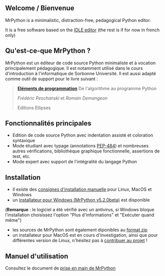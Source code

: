 ## Welcome / Bienvenue

MrPython is a minimalistic, distraction-free, pedagogical Python editor.

It is a free software based on the [IDLE editor](https://docs.python.org/3/library/idle.html)
(the rest is if for now in french only)

## Qu'est-ce-que MrPython ?

MrPython est un éditeur de code source Python minimaliste et à vocation principalement pédagogique. Il est notamment utilisé dans le cours d'introduction à l'informatique de Sorbonne Université. Il est aussi adapté comme outil de support pour le livre suivant :

> [**Eléments de programmation**](https://www.editions-ellipses.fr/accueil/10671-elements-de-programmation-de-lalgorithme-au-programme-python-9782340041066.html)
> De l'algorithme au programme Python
>
> *Frédéric Peschanski* et *Romain Demangeon*
>
> Editions Ellipses

## Fonctionnalités principales

 - Edition de code source Python avec indentation assisté et coloration syntaxique
 - Mode étudiant avec typage (annotations [PEP-484](https://www.python.org/dev/peps/pep-0484/)) et nombreuses autres vérifications, bibliothèque graphique fonctionnelle, assertions de test, etc.
 - Mode expert avec support de l'intégralité du langage Python

## Installation

- Il existe des [consignes d'installation manuelle](https://nohtyprm.github.io/MrPython/install-FR) pour Linux, MacOS et Windows
- un [installateur pour Windows (MrPython v5.2.0beta)](https://github.com/nohtyprm/MrPython/raw/win-installer/mrpython_5_2_0beta_install_FR.exe) est disponible

(**Remarque** : le logiciel a été vérifié avec un antivirus, si Windows bloque l'installation choisissez l'option "Plus d'informations" et "Exécuter quand même")

- les sources de MrPython sont également diponibles au [format zip](https://github.com/nohtyprm/MrPython/archive/refs/heads/master.zip)
- un installateur pour MacOS est en cours d'investigation, ainsi que pour différentes version de Linux, n'hésitez pas à [contribuer au projet](https://github.com/nohtyprm/MrPython) !

## Manuel d'utilisation

Consultez le document de [prise en main de MrPython](https://nohtyprm.github.io/MrPython/manual-FR)

